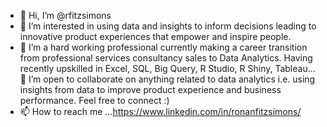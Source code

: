 - 👋 Hi, I’m @rfitzsimons
- 👀 I’m interested in using data and insights to inform decisions leading to innovative product experiences that empower and inspire people.
- 🌱 I’m a hard working professional currently making a career transition from professional services consultancy sales to Data Analytics. Having recently upskilled in Excel, SQL, Big Query, R Studio, R Shiny, Tableau...
💞️ I’m open to collaborate on anything related to data analytics i.e. using insights from data to improve product experience and business performance. Feel free to connect :)
- 📫 How to reach me ...https://www.linkedin.com/in/ronanfitzsimons/

<!---
rfitzsimons/rfitzsimons is a ✨ special ✨ repository because its `README.md` (this file) appears on your GitHub profile.
You can click the Preview link to take a look at your changes.
--->
